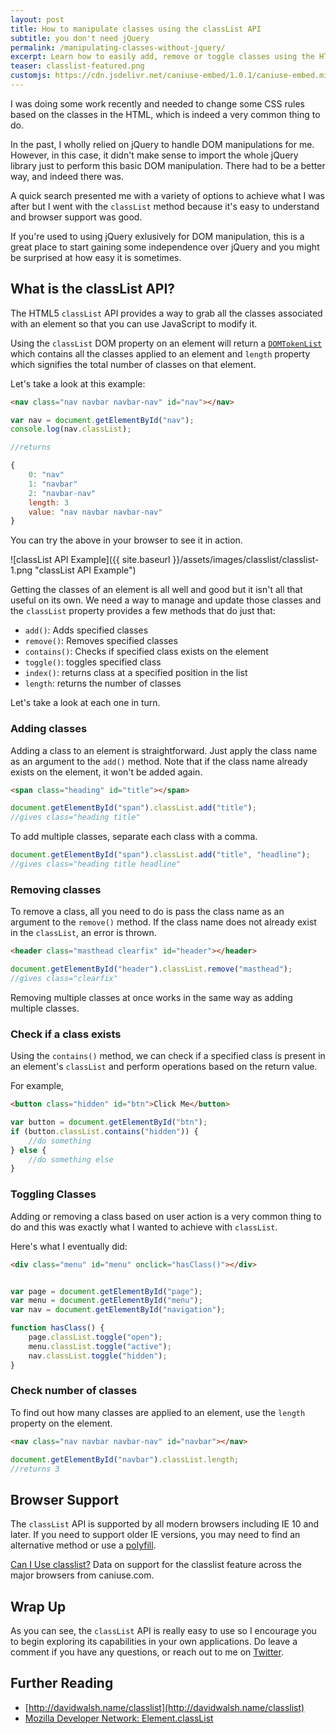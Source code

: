 ```yaml
---
layout: post
title: How to manipulate classes using the classList API
subtitle: you don't need jQuery
permalink: /manipulating-classes-without-jquery/
excerpt: Learn how to easily add, remove or toggle classes using the HTML5 classList API
teaser: classlist-featured.png
customjs: https://cdn.jsdelivr.net/caniuse-embed/1.0.1/caniuse-embed.min.js
---
```


I was doing some work recently and needed to change some CSS rules based on the classes in the HTML, which is indeed a very common thing to do. 

In the past, I wholly relied on jQuery to handle DOM manipulations for me. However, in this case, it didn't make sense to import the whole jQuery library just to perform this basic DOM manipulation. There had to be a better way, and indeed there was.

A quick search presented me with a variety of options to achieve what I was after but I went with the `classList` method because it's easy to understand and browser support was good.

If you're used to using jQuery exlusively for DOM manipulation, this is a great place to start gaining some independence over jQuery and you might be surprised at how easy it is sometimes.

## What is the classList API?

The HTML5 `classList` API provides a way to grab all the classes associated with an element so that you can use JavaScript to modify it.

Using the `classList` DOM property on an element will return a [`DOMTokenList`](https://developer.mozilla.org/en/docs/Web/API/DOMTokenList) which contains all the classes applied to an element and `length` property which signifies the total number of classes on that element.

Let's take a look at this example:

```html
<nav class="nav navbar navbar-nav" id="nav"></nav>
```

```javascript
var nav = document.getElementById("nav");
console.log(nav.classList);

//returns

{
	0: "nav"
	1: "navbar"
	2: "navbar-nav"
	length: 3
	value: "nav navbar navbar-nav"
}
```

You can try the above in your browser to see it in action.

![classList API Example]({{ site.baseurl }}/assets/images/classlist/classlist-1.png "classList API Example")

Getting the classes of an element is all well and good but it isn't all that useful on its own. We need a way to manage and update those classes and the `classList` property provides a few methods that do just that:

- `add()`: Adds specified classes
- `remove()`: Removes specified classes
- `contains()`: Checks if specified class exists on the element
- `toggle()`: toggles specified class
- `index()`: returns class at a specified position in the list
- `length`: returns the number of classes

Let's take a look at each one in turn.

### Adding classes

Adding a class to an element is straightforward. Just apply the class name as an argument to the `add()` method. Note that if the class name already exists on the element, it won't be added again.

```html
<span class="heading" id="title"></span>
```

```javascript
document.getElementById("span").classList.add("title");
//gives class="heading title"
```

To add multiple classes, separate each class with a comma.

```javascript
document.getElementById("span").classList.add("title", "headline");
//gives class="heading title headline"
```

### Removing classes

To remove a class, all you need to do is pass the class name as an argument to the `remove()` method. If the class name does not already exist in the `classList`, an error is thrown.

```html
<header class="masthead clearfix" id="header"></header>
```
```javascript
document.getElementById("header").classList.remove("masthead");
//gives class="clearfix"
```

Removing multiple classes at once works in the same way as adding multiple classes.

### Check if a class exists

Using the `contains()` method, we can check if a specified class is present in an element's `classList` and perform operations based on the return value.

For example,

```html
<button class="hidden" id="btn">Click Me</button>
```

```javascript
var button = document.getElementById("btn");
if (button.classList.contains("hidden")) {
	//do something
} else {
	//do something else
}
```


### Toggling Classes

Adding or removing a class based on user action is a very common thing to do and this was exactly what I wanted to achieve with `classList`.

Here's what I eventually did:

```html
<div class="menu" id="menu" onclick="hasClass()"></div>
```

```javascript

var page = document.getElementById("page");
var menu = document.getElementById("menu");
var nav = document.getElementById("navigation");

function hasClass() {
	page.classList.toggle("open");
	menu.classList.toggle("active");
	nav.classList.toggle("hidden");
}
```

### Check number of classes

To find out how many classes are applied to an element, use the `length` property on the element.

```html
<nav class="nav navbar navbar-nav" id="navbar"></nav>
```

```javascript
document.getElementById("navbar").classList.length;
//returns 3
```

## Browser Support

The `classList` API is supported by all modern browsers including IE 10 and later. If you need to support older IE versions, you may need to find an alternative method or use a [polyfill](https://github.com/eligrey/classList.js).

<p class="ciu_embed" data-feature="classlist" data-periods="future_1,current,past_1,past_2">
  <a href="http://caniuse.com/#feat=classlist">Can I Use classlist?</a> Data on support for the classlist feature across the major browsers from caniuse.com.
</p>


## Wrap Up

As you can see, the `classList` API is really easy to use so I encourage you to begin exploring its capabilities in your own applications. Do leave a comment if you have any questions, or reach out to me on [Twitter](https://twitter.com/ayisaiah).

## Further Reading

- [http://davidwalsh.name/classlist](http://davidwalsh.name/classlist)
- [Mozilla Developer Network: Element.classList](https://developer.mozilla.org/en-US/docs/Web/API/Element/classList)
